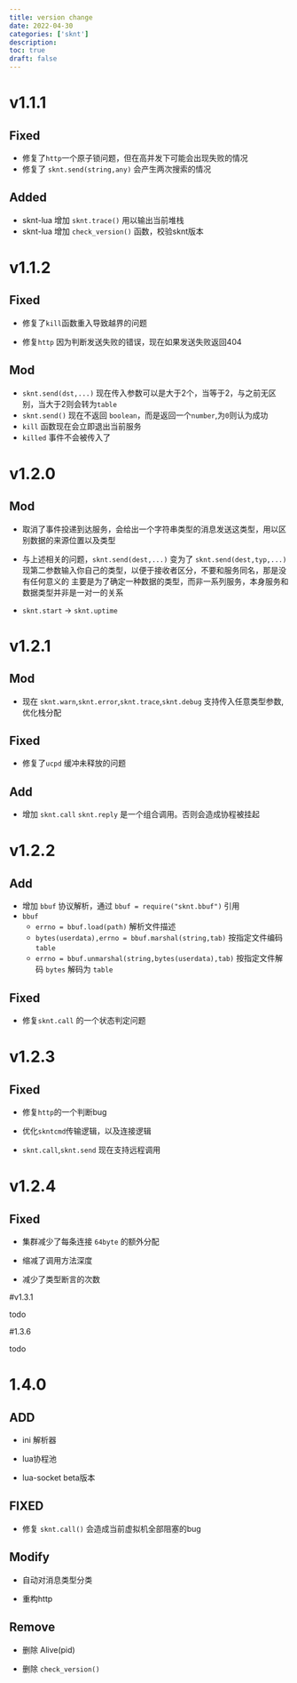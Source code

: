 ```yaml
---
title: version change
date: 2022-04-30
categories: ['sknt']
description: 
toc: true
draft: false
---
```



# v1.1.1

## Fixed
- 修复了`http`一个原子锁问题，但在高并发下可能会出现失败的情况
- 修复了 `sknt.send(string,any)` 会产生两次搜索的情况

## Added
- sknt-lua 增加 `sknt.trace()` 用以输出当前堆栈
- sknt-lua 增加 `check_version()` 函数，校验sknt版本



# v1.1.2

## Fixed 

- 修复了`kill`函数重入导致越界的问题

- 修复`http` 因为判断发送失败的错误，现在如果发送失败返回404

## Mod

- `sknt.send(dst,...)` 现在传入参数可以是大于2个，当等于2，与之前无区别，当大于2则会转为`table`
- `sknt.send()` 现在不返回 `boolean`，而是返回一个`number`,为`0`则认为成功
- `kill` 函数现在会立即退出当前服务
- `killed` 事件不会被传入了




# v1.2.0

## Mod

- 取消了事件投递到达服务，会给出一个字符串类型的消息发送这类型，用以区别数据的来源位置以及类型

- 与上述相关的问题，`sknt.send(dest,...)` 变为了 `sknt.send(dest,typ,...)` 现第二参数输入你自己的类型，以便于接收者区分，不要和服务同名，那是没有任何意义的
主要是为了确定一种数据的类型，而非一系列服务，本身服务和数据类型并非是一对一的关系


- `sknt.start` -> `sknt.uptime`



# v1.2.1

## Mod

- 现在 `sknt.warn`,`sknt.error`,`sknt.trace`,`sknt.debug` 支持传入任意类型参数,优化栈分配

## Fixed

- 修复了`ucpd` 缓冲未释放的问题

## Add

- 增加 `sknt.call` `sknt.reply` 是一个组合调用。否则会造成协程被挂起


# v1.2.2

## Add

- 增加 `bbuf` 协议解析，通过 `bbuf = require("sknt.bbuf")` 引用
- `bbuf`
  - `errno = bbuf.load(path)` 解析文件描述
  - `bytes(userdata),errno = bbuf.marshal(string,tab)` 按指定文件编码`table`
  - `errno = bbuf.unmarshal(string,bytes(userdata),tab)` 按指定文件解码 `bytes` 解码为 `table`


## Fixed

- 修复`sknt.call` 的一个状态判定问题



# v1.2.3

## Fixed

- 修复`http`的一个判断bug

- 优化`skntcmd`传输逻辑，以及连接逻辑

- `sknt.call`,`sknt.send` 现在支持远程调用



# v1.2.4

## Fixed

- 集群减少了每条连接 `64byte` 的额外分配

- 缩减了调用方法深度

- 减少了类型断言的次数


#v1.3.1

todo


#1.3.6

todo


# 1.4.0

## ADD
- ini 解析器

- lua协程池

- lua-socket beta版本

## FIXED

- 修复 `sknt.call()` 会造成当前虚拟机全部阻塞的bug

## Modify
- 自动对消息类型分类

- 重构http

## Remove

- 删除 Alive(pid)

- 删除 `check_version()`